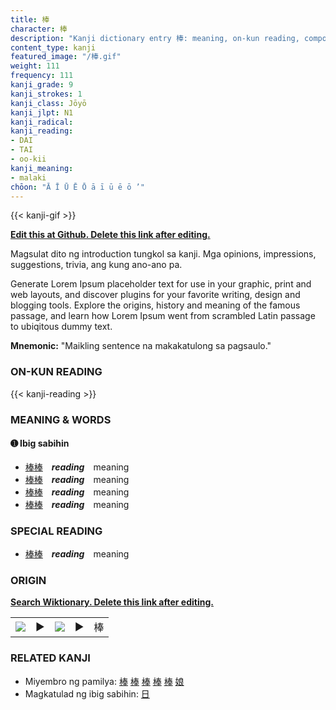 ```yaml
---
title: 棒
character: 棒
description: "Kanji dictionary entry 棒: meaning, on-kun reading, compounds, origin, related kanji"
content_type: kanji
featured_image: "/棒.gif"
weight: 111
frequency: 111
kanji_grade: 9
kanji_strokes: 1
kanji_class: Jōyō
kanji_jlpt: N1
kanji_radical: 
kanji_reading: 
- DAI
- TAI
- oo-kii
kanji_meaning:
- malaki
chōon: "Ā Ī Ū Ē Ō ā ī ū ē ō ’"
---
```

[//]: # (Don't edit the line below. Kanji animated GIF code is automatically generated.)
{{< kanji-gif >}}

[//]: # (Edit below this line.)

**[Edit this at Github. Delete this link after editing.](https://github.com/tim0g/tim/tree/main/content/kanji/棒/index.md)**

Magsulat dito ng introduction tungkol sa kanji. Mga opinions, impressions, suggestions, trivia, ang kung ano-ano pa.

Generate Lorem Ipsum placeholder text for use in your graphic, print and web layouts, and discover plugins for your favorite writing, design and blogging tools. Explore the origins, history and meaning of the famous passage, and learn how Lorem Ipsum went from scrambled Latin passage to ubiqitous dummy text.
 
**Mnemonic:** "Maikling sentence na makakatulong sa pagsaulo."

### ON-KUN READING

[//]: # (Don't edit the line below. ON-KUN READING code is automatically generated.)
{{< kanji-reading >}}

### MEANING & WORDS

#### ➊ **Ibig sabihin**
  - [棒](../棒)[棒](../棒)　***reading***　meaning
  - [棒](../棒)[棒](../棒)　***reading***　meaning
  - [棒](../棒)[棒](../棒)　***reading***　meaning
  - [棒](../棒)[棒](../棒)　***reading***　meaning

### SPECIAL READING
  - [棒](../棒)[棒](../棒)　***reading***　meaning

### ORIGIN

**[Search Wiktionary. Delete this link after editing.](https://wiktionary.org/wiki/棒)**
<table class="kanji-table"><tr><td>
<img src="60px-棒-bronze.svg.png">
</td><td>▶</td><td>
<img src="60px-棒-oracle.svg.png">
</td><td>▶</td>
<td class="kanji-origin">棒</td>
</tr></table>

### RELATED KANJI
- Miyembro ng pamilya: [棒](../棒) [棒](../棒) [棒](../棒) [棒](../棒) [棒](../棒) [娘](../娘)
- Magkatulad ng ibig sabihin: [日](../日)
